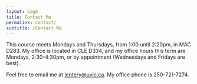 ```yaml
---
layout: page
title: Contact Me
permalink: contact/
subtitle: /Contact Me
---
```


This course meets Mondays and Thursdays, from 1:00 until 2:20pm, in MAC D283. My office is located in CLE D334, and my office hours this term are Mondays, 2:30-4:30pm, or by appointment (Wednesdays and Fridays are best). 

Feel free to email me at [jentery@uvic.ca](mailto:jentery@uvic.ca). My office phone is 250-721-7274. 
